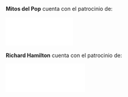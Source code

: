 <section id="sponsorship">
  <div class="container inner-top-xs">
    <div class="row">
      <div class="col-sm-3">
        <p class="text-small"><strong>Mitos del Pop</strong> cuenta con el patrocinio de:</p>
      </div>
      <div class="col-sm-3 inner-bottom-xs">
        <img src="assets/images/img.logo-japan.png" alt="Japan Tobacco International" class="img-responsive">
      </div>
      <div class="col-sm-3">
        <p class="text-small"><strong>Richard Hamilton</strong> cuenta con el patrocinio de:</p>
      </div>
      <div class="col-sm-3 inner-bottom-xs">
        <img src="assets/images/img.logo-abertis.png" alt="Fundación Abertis" class="img-responsive">
      </div>
    </div>
  </div>
</section>